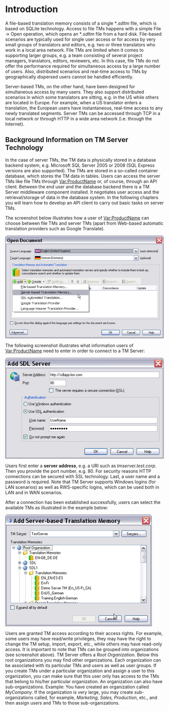Introduction
=====
A file-based translation memory consists of a single **.sdltm* file, which is based on SQLite technology. Access to file TMs happens with a simple File -> Open operation, which opens an **.sdltm* file from a hard disk. File-based scenarios are typically used for single user access or for access by very small groups of translators and editors, e.g. two or three translators who work in a local area network. File TMs are limited when it comes to supporting larger groups, e.g. a team consisting of several project managers, translators, editors, reviewers, etc. In this case, file TMs do not offer the performance required for simultaneous access by a large number of users. Also, distributed scenarios and real-time access to TMs by geographically dispersed users cannot be handled efficiently.

Server-based TMs, on the other hand, have been designed for simultaneous access by many users. They also support distributed scenarios in which some translators are sitting, e.g. in the US while others are located in Europe. For example, when a US translator enters a translation, the European users have instantaneous, real-time access to any newly translated segments. Server TMs can be accessed through TCP in a local network or through HTTP in a wide area network (i.e. through the Internet).

Background Information on  TM Server Technology
----

In the case of server TMs, the TM data is physically stored in a database backend system, e.g. Microsoft SQL Server 2005 or 2008 (SQL Express versions are also supported). The TMs are stored in a so-called container database, which stores the TM data in tables. Users can access the server TMs like file TMs through <Var:ProductName> or, of course, through an API client. Between the end user and the database backend there is a TM Server middleware component installed. It negotiates user access and the retrieval/storage of data in the database system. In the following chapters you will learn how to develop an API client to carry out basic tasks on server TMs.

The screenshot below illustrates how a user of <Var:ProductName> can choose between file TMs and server TMs (apart from Web-based automatic translation providers such as Google Translate).

<img style="display:block; " src="images/SelectServerTM.jpg"/>

The following screenshot illustrates what information users of <Var:ProductName> need to enter in order to connect to a TM Server:

<img style="display:block; " src="images/TMServerData.jpg"/>

Users first enter a **server address**, e.g. a URI such as *tmserver.test.corp*. Then you provide the port number, e.g. 80. For security reasons HTTP connections can be secured with SSL technology. Last, a user name and a password is required. Note that TM Server supports Windows logins (for LAN scenarios) as well as RWS-specific logins, which can be used both in LAN and in WAN scenarios.

After a connection has been established successfully, users can select the available TMs as illustrated in the example below:

<img style="display:block; " src="images/TMsAndOrgs.jpg"/>

Users are granted TM access according to their access rights. For example, some users may have read/write privileges, they may have the right to change the TM setup, import, export, etc., while others may have read-only access. It is important to note that TMs can be grouped into organizations (see screenshot above). TM Server offers a *Root Organization*. Below this root organizations you may find other organizations. Each organization can be associated with its particular TMs and users as well as user groups. If you create TMs under a particular organization and assign a user to this organization, you can make sure that this user only has access to the TMs that belong to his/her particular organization. An organization can also have sub-organizations. Example: You have created an organization called *MyCompany*. If the organization is very large, you may create sub-organizations called, for example, *Marketing, Sales, Production*, etc., and then assign users and TMs to those sub-organizations.